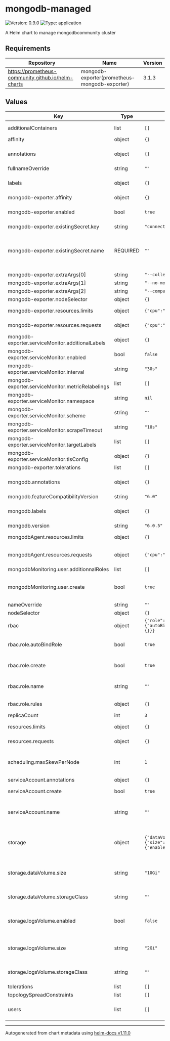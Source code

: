 # mongodb-managed

![Version: 0.9.0](https://img.shields.io/badge/Version-0.9.0-informational?style=flat-square) ![Type: application](https://img.shields.io/badge/Type-application-informational?style=flat-square)

A Helm chart to manage mongodbcommunity cluster

## Requirements

| Repository | Name | Version |
|------------|------|---------|
| https://prometheus-community.github.io/helm-charts | mongodb-exporter(prometheus-mongodb-exporter) | 3.1.3 |

## Values

| Key | Type | Default | Description |
|-----|------|---------|-------------|
| additionalContainers | list | `[]` | Define additional containers |
| affinity | object | `{}` |  |
| annotations | object | `{}` | Additionnal annotations to add to the metadata of mongodb statefulset |
| fullnameOverride | string | `""` |  |
| labels | object | `{}` | Additionnal labels to add to the metadata of mongodb statefulset |
| mongodb-exporter.affinity | object | `{}` |  |
| mongodb-exporter.enabled | bool | `true` | If enabled, proper value should be set to connect exporter to mongodb |
| mongodb-exporter.existingSecret.key | string | `"connectionString.standardSrv"` |  |
| mongodb-exporter.existingSecret.name | REQUIRED | `""` | If using external secret, name format is "$fullnameOverride-admin-monitoring", or check output during release install/upgrades |
| mongodb-exporter.extraArgs[0] | string | `"--collect-all"` |  |
| mongodb-exporter.extraArgs[1] | string | `"--no-mongodb.direct-connect"` |  |
| mongodb-exporter.extraArgs[2] | string | `"--compatible-mode"` |  |
| mongodb-exporter.nodeSelector | object | `{}` |  |
| mongodb-exporter.resources.limits | object | `{"cpu":"100m","memory":"100M"}` | Define mongodb-exporter container limits. |
| mongodb-exporter.resources.requests | object | `{"cpu":"20m","memory":"50M"}` | Define mongodb-exporter container requests. |
| mongodb-exporter.serviceMonitor.additionalLabels | object | `{}` |  |
| mongodb-exporter.serviceMonitor.enabled | bool | `false` |  |
| mongodb-exporter.serviceMonitor.interval | string | `"30s"` |  |
| mongodb-exporter.serviceMonitor.metricRelabelings | list | `[]` |  |
| mongodb-exporter.serviceMonitor.namespace | string | `nil` |  |
| mongodb-exporter.serviceMonitor.scheme | string | `""` |  |
| mongodb-exporter.serviceMonitor.scrapeTimeout | string | `"10s"` |  |
| mongodb-exporter.serviceMonitor.targetLabels | list | `[]` |  |
| mongodb-exporter.serviceMonitor.tlsConfig | object | `{}` |  |
| mongodb-exporter.tolerations | list | `[]` |  |
| mongodb.annotations | object | `{}` | Additionnal annotations to add to the metadata of mongodb pods |
| mongodb.featureCompatibilityVersion | string | `"6.0"` |  |
| mongodb.labels | object | `{}` | Additionnal labels to add to the metadata of mongodb pods |
| mongodb.version | string | `"6.0.5"` |  |
| mongodbAgent.resources.limits | object | `{}` | Define limits for mongodb-agent from the operator. |
| mongodbAgent.resources.requests | object | `{"cpu":"50m","memory":"50M"}` | Define requests for mongodb-agent from the operator. |
| mongodbMonitoring.user.additionnalRoles | list | `[]` |  |
| mongodbMonitoring.user.create | bool | `true` | Create a dedicated mongodb user with monitoring roles to be used by mongodb-exporter |
| nameOverride | string | `""` |  |
| nodeSelector | object | `{}` |  |
| rbac | object | `{"role":{"autoBindRole":true,"create":true,"name":"","rules":{}}}` | Create Role and bind it to the service account |
| rbac.role.autoBindRole | bool | `true` | Bind role to service account created/named in chart values |
| rbac.role.create | bool | `true` | Specifies whether a role should be created, also require to set rules. |
| rbac.role.name | string | `""` | Name of k8s role to create or to use if not created by chart |
| rbac.role.rules | object | `{}` | Used to replace default chart rules |
| replicaCount | int | `3` |  |
| resources.limits | object | `{}` | Define mongodb container limits. |
| resources.requests | object | `{}` | Define mongodb container requests. |
| scheduling.maxSkewPerNode | int | `1` | Max difference of number of pods between nodes using topologySpreadConstraints |
| serviceAccount.annotations | object | `{}` |  |
| serviceAccount.create | bool | `true` | Specifiy whether a service account should be created |
| serviceAccount.name | string | `""` | Name of k8s serviceAccount to create or to use if not created by chart |
| storage | object | `{"dataVolume":{"size":"10Gi","storageClass":""},"logsVolume":{"enabled":false,"size":"2Gi","storageClass":""}}` | VolumeClaimTemplate can't be edited on a statefulset, those values only permit instance configuration at creation |
| storage.dataVolume.size | string | `"10Gi"` | Can only be set on creation, later edit should be made on the pvc directly |
| storage.dataVolume.storageClass | string | `""` | Can only be set on creation, later edit require pvc/data migration |
| storage.logsVolume.enabled | bool | `false` | Can be disabled on new mongodb instances creation, since the default logs output became stdout |
| storage.logsVolume.size | string | `"2Gi"` | Can only be set on creation, later edit should be made on the pvc directly |
| storage.logsVolume.storageClass | string | `""` | Can only be set on creation, later edit require pvc/data migration |
| tolerations | list | `[]` |  |
| topologySpreadConstraints | list | `[]` |  |
| users | list | `[]` | Define the list of mongo users, their roles and attributed db |

----------------------------------------------
Autogenerated from chart metadata using [helm-docs v1.11.0](https://github.com/norwoodj/helm-docs/releases/v1.11.0)
